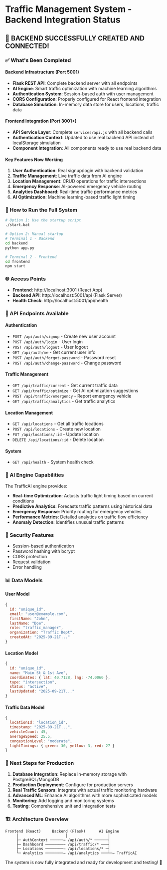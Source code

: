 # Traffic Management System - Backend Integration Status

## 🎉 BACKEND SUCCESSFULLY CREATED AND CONNECTED!

### ✅ What's Been Completed

#### Backend Infrastructure (Port 5001)
- **Flask REST API**: Complete backend server with all endpoints
- **AI Engine**: Smart traffic optimization with machine learning algorithms
- **Authentication System**: Session-based auth with user management
- **CORS Configuration**: Properly configured for React frontend integration
- **Database Simulation**: In-memory data store for users, locations, traffic data

#### Frontend Integration (Port 3001+)
- **API Service Layer**: Complete `services/api.js` with all backend calls
- **Authentication Context**: Updated to use real backend API instead of localStorage simulation
- **Component Integration**: All components ready to use real backend data

#### Key Features Now Working
1. **User Authentication**: Real signup/login with backend validation
2. **Traffic Management**: Live traffic data from AI engine
3. **Location Management**: CRUD operations for traffic intersections
4. **Emergency Response**: AI-powered emergency vehicle routing
5. **Analytics Dashboard**: Real-time traffic performance metrics
6. **AI Optimization**: Machine learning-based traffic light timing

### 🚀 How to Run the Full System

```bash
# Option 1: Use the startup script
./start.bat

# Option 2: Manual startup
# Terminal 1 - Backend
cd backend
python app.py

# Terminal 2 - Frontend  
cd frontend
npm start
```

### 🌐 Access Points
- **Frontend**: http://localhost:3001 (React App)
- **Backend API**: http://localhost:5001/api (Flask Server)
- **Health Check**: http://localhost:5001/api/health

### 🔧 API Endpoints Available

#### Authentication
- `POST /api/auth/signup` - Create new user account
- `POST /api/auth/login` - User login
- `POST /api/auth/logout` - User logout  
- `GET /api/auth/me` - Get current user info
- `POST /api/auth/forgot-password` - Password reset
- `POST /api/auth/change-password` - Change password

#### Traffic Management
- `GET /api/traffic/current` - Get current traffic data
- `GET /api/traffic/optimize` - Get AI optimization suggestions
- `POST /api/traffic/emergency` - Report emergency vehicle
- `GET /api/traffic/analytics` - Get traffic analytics

#### Location Management
- `GET /api/locations` - Get all traffic locations
- `POST /api/locations` - Create new location
- `PUT /api/locations/:id` - Update location
- `DELETE /api/locations/:id` - Delete location

#### System
- `GET /api/health` - System health check

### 🧠 AI Engine Capabilities

The TrafficAI engine provides:
- **Real-time Optimization**: Adjusts traffic light timing based on current conditions
- **Predictive Analytics**: Forecasts traffic patterns using historical data
- **Emergency Response**: Priority routing for emergency vehicles
- **Performance Metrics**: Detailed analytics on traffic flow efficiency
- **Anomaly Detection**: Identifies unusual traffic patterns

### 🔐 Security Features

- Session-based authentication
- Password hashing with bcrypt
- CORS protection
- Request validation
- Error handling

### 📊 Data Models

#### User Model
```javascript
{
  id: "unique_id",
  email: "user@example.com", 
  firstName: "John",
  lastName: "Doe",
  role: "traffic_manager",
  organization: "Traffic Dept",
  createdAt: "2025-09-21T..."
}
```

#### Location Model
```javascript
{
  id: "unique_id",
  name: "Main St & 1st Ave",
  coordinates: { lat: 40.7128, lng: -74.0060 },
  type: "intersection",
  status: "active",
  lastUpdated: "2025-09-21T..."
}
```

#### Traffic Data Model
```javascript
{
  locationId: "location_id",
  timestamp: "2025-09-21T...",
  vehicleCount: 45,
  averageSpeed: 25.5,
  congestionLevel: "moderate",
  lightTimings: { green: 30, yellow: 3, red: 27 }
}
```

### 🎯 Next Steps for Production

1. **Database Integration**: Replace in-memory storage with PostgreSQL/MongoDB
2. **Production Deployment**: Configure for production servers
3. **Real Traffic Sensors**: Integrate with actual traffic monitoring hardware
4. **Advanced ML**: Enhance AI algorithms with more sophisticated models
5. **Monitoring**: Add logging and monitoring systems
6. **Testing**: Comprehensive unit and integration tests

### 🏗️ Architecture Overview

```
Frontend (React)     Backend (Flask)      AI Engine
     │                     │                  │
     ├─ AuthContext ──────→ /api/auth/* ──────┤
     ├─ Dashboard ────────→ /api/traffic/* ───┤
     ├─ Locations ────────→ /api/locations/* ─┤
     └─ Analytics ────────→ /api/analytics ───┴─→ TrafficAI
```

The system is now fully integrated and ready for development and testing! 🎉